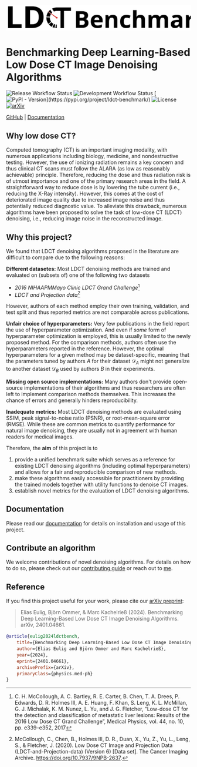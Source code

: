 <picture>
  <source media="(prefers-color-scheme: dark)" srcset="docs/assets/header_dark.svg">
  <img alt="LDCT Benchmark" src="docs/assets/header_light.svg">
</picture>

# Benchmarking Deep Learning-Based Low Dose CT Image Denoising Algorithms
![Release Workflow Status](https://img.shields.io/github/actions/workflow/status/eeulig/ldct-benchmark/release.yml?label=release)
![Development Workflow Status](https://img.shields.io/github/actions/workflow/status/eeulig/ldct-benchmark/development.yml?label=dev)
[![PyPI - Version](https://img.shields.io/pypi/v/ldct-benchmark?color=blue&cacheSeconds=!%5BPyPI%20-%20Version%5D(https%3A%2F%2Fimg.shields.io%2Fpypi%2Fv%2Fldct-benchmark))](https://pypi.org/project/ldct-benchmark/)
![License](https://img.shields.io/badge/MIT-blue?label=License)
[![arXiv](https://img.shields.io/badge/2401.04661-red?label=arXiv)](https://arxiv.org/abs/2401.04661)

[GitHub](https://github.com/eeulig/ldct-benchmark) | [Documentation](https://eeulig.github.io/ldct-benchmark/)

## Why low dose CT?
Computed tomography (CT) is an important imaging modality, with numerous applications including biology, medicine, and nondestructive testing. However, the use of ionizing radiation remains a key concern and thus clinical CT scans must follow the ALARA (as low as reasonably achievable) principle. Therefore, reducing the dose and thus radiation risk is of utmost importance and one of the primary research areas in the field. A straightforward way to reduce dose is by lowering the tube current (i.e., reducing the X-Ray intensity). However, this comes at the cost of deteriorated image quality due to increased image noise and thus potentially reduced diagnostic value. To alleviate this drawback, numerous algorithms have been proposed to solve the task of low-dose CT (LDCT) denoising, i.e., reducing image noise in the reconstructed image.

## Why this project?
We found that LDCT denoising algorithms proposed in the literature are difficult to compare due to the following reasons:

**Different datasetes:** Most LDCT denoising methods are trained and evaluated on (subsets of) one of the following two datasets

- *2016 NIHAAPMMayo Clinic LDCT Grand Challenge*[^1]
- *LDCT and Projection data*[^2]

However, authors of each method employ their own training, validation, and test split and thus reported metrics are not comparable across publications.

**Unfair choice of hyperparameters:** Very few publications in the field report the use of hyperparameter optimization. And even if *some* form of hyperparameter optimization is employed, this is usually limited to the newly proposed method. For the comparison methods, authors often use the hyperparameters reported in the reference. However, the optimal hyperparameters for a given method may be dataset-specific, meaning that the parameters tuned by authors $A$ for their dataset $\mathcal{D}_A$ might not generalize to another dataset $\mathcal{D}_B$ used by authors $B$ in their experiments.

**Missing open source implementations:** Many authors don't provide open-source implementations of their algorithms and thus researchers are often left to implement comparison methods themselves. This increases the chance of errors and generally hinders reproducibility.

**Inadequate metrics:** Most LDCT denoising methods are evaluated using SSIM, peak signal-to-noise ratio (PSNR), or root-mean-square error (RMSE). While these are common metrics to quantify performance for natural image denoising, they are usually not in agreement with human readers for medical images.


Therefore, the **aim** of this project is to
>   
1. provide a unified benchmark suite which serves as a reference for existing LDCT denoising algorithms (including optimal hyperparameters) and allows for a fair and reproducible comparison of new methods.
2. make these algorithms easily accessible for practitioners by providing the trained models together with utility functions to denoise CT images.
3. establish novel metrics for the evaluation of LDCT denoising algorithms.

[^1]: C. H. McCollough, A. C. Bartley, R. E. Carter, B. Chen, T. A. Drees, P. Edwards, D. R. Holmes III, A. E. Huang, F. Khan, S. Leng, K. L. McMillan, G. J. Michalak, K. M. Nunez, L. Yu, and J. G. Fletcher, “Low-dose CT for the detection and classification of metastatic liver lesions: Results of the 2016 Low Dose CT Grand Challenge”, Medical Physics, vol. 44, no. 10, pp. e339–e352, 2017
[^2]: McCollough, C., Chen, B., Holmes III, D. R., Duan, X., Yu, Z., Yu, L., Leng, S., & Fletcher, J. (2020). Low Dose CT Image and Projection Data (LDCT-and-Projection-data) (Version 6) [Data set]. The Cancer Imaging Archive. <https://doi.org/10.7937/9NPB-2637>.

## Documentation
Please read our [documentation](https://eeulig.github.io/ldct-benchmark/) for details on installation and usage of this project.

## Contribute an algorithm
We welcome contributions of novel denoising algorithms. For details on how to do so, please check out our [contributing guide](https://github.com/eeulig/ldct-benchmark/blob/main/CONTRIBUTING.md) or reach out to [me](mailto:elias.eulig@dkfz.de).

## Reference
If you find this project useful for your work, please cite our [arXiv preprint](https://arxiv.org/abs/2401.04661):
> Elias Eulig, Björn Ommer, & Marc Kachelrieß (2024). Benchmarking Deep Learning-Based Low Dose CT Image Denoising Algorithms. arXiv, 2401.04661.

```bibtex
@article{eulig2024ldctbench,
    title={Benchmarking Deep Learning-Based Low Dose CT Image Denoising Algorithms}, 
    author={Elias Eulig and Björn Ommer and Marc Kachelrieß},
    year={2024},
    eprint={2401.04661},
    archivePrefix={arXiv},
    primaryClass={physics.med-ph}
}
```
